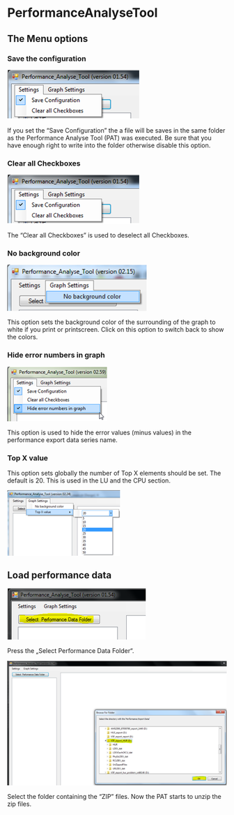 # PerformanceAnalyseTool
## The Menu options
### Save the configuration
![SaveConfiguration](https://raw.githubusercontent.com/pascalhubacher/PerformanceAnalyseTool/main/pictures/SaveConfiguration.png)

If you set the “Save Configuration” the a file will be saves in the same folder as the Performance Analyse Tool (PAT) was executed. Be sure that you have enough right to write into the folder otherwise disable this option.

### Clear all Checkboxes
![ClearAllCheckboxes](https://raw.githubusercontent.com/pascalhubacher/PerformanceAnalyseTool/main/pictures/SaveConfiguration.png)

The “Clear all Checkboxes” is used to deselect all Checkboxes.

### No background color
![NoBackgroundColor](https://github.com/pascalhubacher/PerformanceAnalyseTool/blob/main/pictures/NoBackgroundColor.png)

This option sets the background color of the surrounding of the graph to white if you print or printscreen. Click on this option to switch back to show the colors.

### Hide error numbers in graph
![HideErrorNumbersInGraph](https://github.com/pascalhubacher/PerformanceAnalyseTool/blob/main/pictures/HideErrorNumbersInGraph.PNG)

This option is used to hide the error values (minus values) in the performance export data series name.

### Top X value
This option sets globally the number of Top X elements should be set. The default is 20. This is used in the LU and the CPU section.

![TopXValue](https://github.com/pascalhubacher/PerformanceAnalyseTool/blob/main/pictures/TopXValue.PNG)

## Load performance data
![SelectLoadPerformanceDataFolder](https://github.com/pascalhubacher/PerformanceAnalyseTool/blob/main/pictures/SelectLoadPerformanceDataFolder.PNG)

Press the „Select Performance Data Folder“.

![BrowseFolder](https://github.com/pascalhubacher/PerformanceAnalyseTool/blob/main/pictures/BrowseFolder.PNG)

Select the folder containing the “ZIP” files. Now the PAT starts to unzip the zip files.

